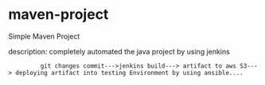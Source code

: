 # maven-project

Simple Maven Project

description:
             completely automated the java project by using jenkins 
             
             git changes commit--->jenkins build---> artifact to aws S3---> deploying artifact into testing Environment by using ansible....
